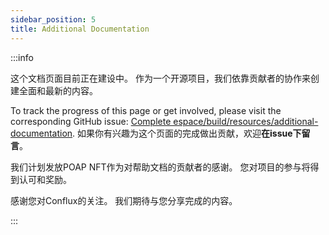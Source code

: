 ```yaml
---
sidebar_position: 5
title: Additional Documentation
---
```


:::info

这个文档页面目前正在建设中。 作为一个开源项目，我们依靠贡献者的协作来创建全面和最新的内容。

To track the progress of this page or get involved, please visit the corresponding GitHub issue: [Complete espace/build/resources/additional-documentation](https://github.com/Conflux-Chain/conflux-documentation/issues/123). 如果你有兴趣为这个页面的完成做出贡献，欢迎**在issue下留言**。

我们计划发放POAP NFT作为对帮助文档的贡献者的感谢。 您对项目的参与将得到认可和奖励。

感谢您对Conflux的关注。 我们期待与您分享完成的内容。

:::

